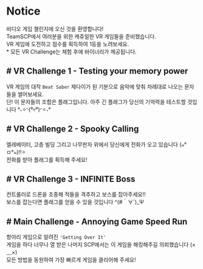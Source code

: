# Notice
비디오 게임 챌린지에 오신 것을 환영합니다!<br>
TeamSCP에서 여러분을 위한 캐쥬얼한 VR 게임들을 준비했습니다.<br>
VR 게임에 도전하고 점수를 획득하여 1등을 노려보세요.<br>
\* 모든 VR Challenge는 체험 후에 바이너리가 제공됩니다.

## \# VR Challenge 1 - Testing your memory power
   VR 게임의 대작 `Beat Saber` 제다이가 된 기분으로 음악에 맞춰 차례대로 나오는 문자들을 썰어보세요.<br>
   단! 이 문자들의 조합은 플래그입니다. 아주 긴 플래그가 당신의 기억력을 테스트할 것입니다 °˖✧◝(⁰▿⁰)◜✧˖°

## \# VR Challenge 2 - Spooky Calling
   엘레베이터, 고층 빌딩 그리고 나무판자 위에서 당신에게 전화가 오고 있습니다 (๑°ㅁ°๑)‼✧<br>
   전화를 받아 플래그를 획득해 주세요!

## \# VR Challenge 3 - INFINITE Boss
   컨트롤러로 드론을 조종해 적들을 격추하고 보스를 잡아주세요!!<br>
   보스를 잡는다면 플래그를 얻을 수 있을 것입니다 ^(#｀∀´)_Ψ

## \# Main Challenge - Annoying Game Speed Run
   항아리 게임으로 알려진 `'Getting Over It'`<br>
   게임을 하다 너무나 열 받은 나머지 SCP에서는 이 게임을 해킹해주길 의뢰했습니다 (×﹏×)<br>
   모든 방법을 동원하여 가장 빠르게 게임을 클리어해 주세요!
